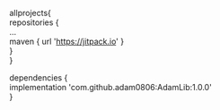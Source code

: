 
allprojects{  
 repositories {  
	...  
	maven { url 'https://jitpack.io' }  
	}  
}  
 
dependencies {  
	implementation 'com.github.adam0806:AdamLib:1.0.0'  
}  
